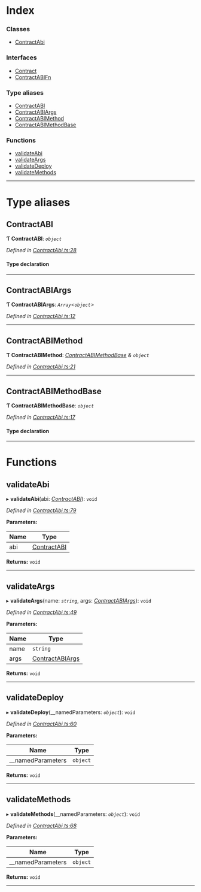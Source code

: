 

# Index

### Classes

* [ContractAbi](../classes/_contractabi_.contractabi.md)

### Interfaces

* [Contract](../interfaces/_contractabi_.contract.md)
* [ContractABIFn](../interfaces/_contractabi_.contractabifn.md)

### Type aliases

* [ContractABI](_contractabi_.md#contractabi-1)
* [ContractABIArgs](_contractabi_.md#contractabiargs)
* [ContractABIMethod](_contractabi_.md#contractabimethod)
* [ContractABIMethodBase](_contractabi_.md#contractabimethodbase)

### Functions

* [validateAbi](_contractabi_.md#validateabi)
* [validateArgs](_contractabi_.md#validateargs)
* [validateDeploy](_contractabi_.md#validatedeploy)
* [validateMethods](_contractabi_.md#validatemethods)

---

# Type aliases

<a id="contractabi-1"></a>

##  ContractABI

**Ƭ ContractABI**: *`object`*

*Defined in [ContractAbi.ts:28](https://github.com/polkadot-js/api/blob/2768306/packages/types/src/ContractAbi.ts#L28)*

#### Type declaration

___
<a id="contractabiargs"></a>

##  ContractABIArgs

**Ƭ ContractABIArgs**: *`Array`<`object`>*

*Defined in [ContractAbi.ts:12](https://github.com/polkadot-js/api/blob/2768306/packages/types/src/ContractAbi.ts#L12)*

___
<a id="contractabimethod"></a>

##  ContractABIMethod

**Ƭ ContractABIMethod**: *[ContractABIMethodBase](_contractabi_.md#contractabimethodbase) & `object`*

*Defined in [ContractAbi.ts:21](https://github.com/polkadot-js/api/blob/2768306/packages/types/src/ContractAbi.ts#L21)*

___
<a id="contractabimethodbase"></a>

##  ContractABIMethodBase

**Ƭ ContractABIMethodBase**: *`object`*

*Defined in [ContractAbi.ts:17](https://github.com/polkadot-js/api/blob/2768306/packages/types/src/ContractAbi.ts#L17)*

#### Type declaration

___

# Functions

<a id="validateabi"></a>

##  validateAbi

▸ **validateAbi**(abi: *[ContractABI](_contractabi_.md#contractabi-1)*): `void`

*Defined in [ContractAbi.ts:79](https://github.com/polkadot-js/api/blob/2768306/packages/types/src/ContractAbi.ts#L79)*

**Parameters:**

| Name | Type |
| ------ | ------ |
| abi | [ContractABI](_contractabi_.md#contractabi-1) |

**Returns:** `void`

___
<a id="validateargs"></a>

##  validateArgs

▸ **validateArgs**(name: *`string`*, args: *[ContractABIArgs](_contractabi_.md#contractabiargs)*): `void`

*Defined in [ContractAbi.ts:49](https://github.com/polkadot-js/api/blob/2768306/packages/types/src/ContractAbi.ts#L49)*

**Parameters:**

| Name | Type |
| ------ | ------ |
| name | `string` |
| args | [ContractABIArgs](_contractabi_.md#contractabiargs) |

**Returns:** `void`

___
<a id="validatedeploy"></a>

##  validateDeploy

▸ **validateDeploy**(__namedParameters: *`object`*): `void`

*Defined in [ContractAbi.ts:60](https://github.com/polkadot-js/api/blob/2768306/packages/types/src/ContractAbi.ts#L60)*

**Parameters:**

| Name | Type |
| ------ | ------ |
| __namedParameters | `object` |

**Returns:** `void`

___
<a id="validatemethods"></a>

##  validateMethods

▸ **validateMethods**(__namedParameters: *`object`*): `void`

*Defined in [ContractAbi.ts:68](https://github.com/polkadot-js/api/blob/2768306/packages/types/src/ContractAbi.ts#L68)*

**Parameters:**

| Name | Type |
| ------ | ------ |
| __namedParameters | `object` |

**Returns:** `void`

___

